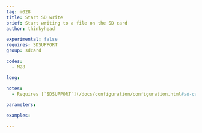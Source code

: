 ```yaml
---
tag: m028
title: Start SD write
brief: Start writing to a file on the SD card
author: thinkyhead

experimental: false
requires: SDSUPPORT
group: sdcard

codes:
  - M28

long:

notes:
  - Requires [`SDSUPPORT`](/docs/configuration/configuration.html#sd-card)

parameters:

examples:

---
```


